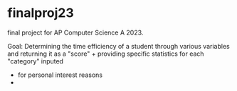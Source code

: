 # finalproj23
final project for AP Computer Science A 2023.

Goal: Determining the time efficiency of a student through various variables and returning it as a "score" + providing specific statistics for each "category" inputed
  - for personal interest reasons
  - 
  
